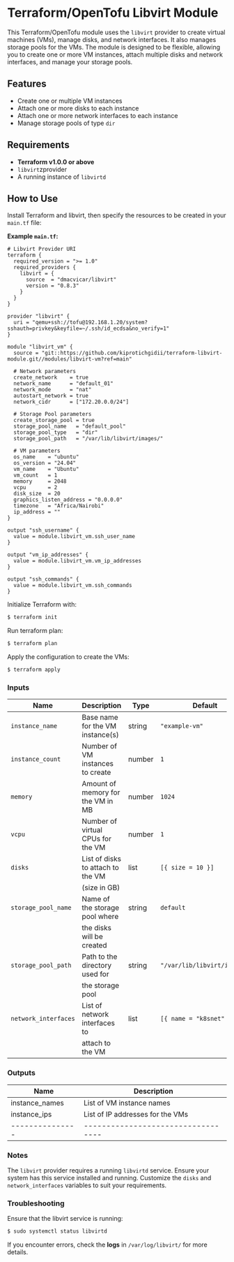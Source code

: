 # Terraform/OpenTofu Libvirt Module

This Terraform/OpenTofu module uses the `libvirt` provider to create virtual machines (VMs), manage disks, and network interfaces. It also manages storage pools for the VMs. The module is designed to be flexible, allowing you to create one or more VM instances, attach multiple disks and network interfaces, and manage your storage pools.

## Features

- Create one or multiple VM instances
- Attach one or more disks to each instance
- Attach one or more network interfaces to each instance
- Manage storage pools of type `dir`

## Requirements

- **Terraform v1.0.0 or above**
- `libvirt`zprovider
- A running instance of `libvirtd`

## How to Use
Install Terraform and libvirt, then specify the resources to be created in your `main.tf` file:

**Example `main.tf`:**

```hcl
# Libvirt Provider URI
terraform {
  required_version = ">= 1.0"
  required_providers {
    libvirt = {
      source  = "dmacvicar/libvirt"
      version = "0.8.3"
    }
  }
}

provider "libvirt" {
  uri = "qemu+ssh://tofu@192.168.1.20/system?sshauth=privkey&keyfile=~/.ssh/id_ecdsa&no_verify=1"
}

module "libvirt_vm" {
  source = "git::https://github.com/kiprotichgidii/terraform-libvirt-module.git//modules/libvirt-vm?ref=main"

  # Network parameters
  create_network    = true
  network_name      = "default_01"
  network_mode      = "nat"
  autostart_network = true
  network_cidr      = ["172.20.0.0/24"]

  # Storage Pool parameters
  create_storage_pool = true
  storage_pool_name   = "default_pool"
  storage_pool_type   = "dir"
  storage_pool_path   = "/var/lib/libvirt/images/"

  # VM parameters
  os_name    = "ubuntu"
  os_version = "24.04"
  vm_name    = "Ubuntu"
  vm_count   = 1
  memory     = 2048
  vcpu       = 2
  disk_size  = 20
  graphics_listen_address = "0.0.0.0"
  timezone   = "Africa/Nairobi"
  ip_address = ""
}

output "ssh_username" {
  value = module.libvirt_vm.ssh_user_name
}

output "vm_ip_addresses" {
  value = module.libvirt_vm.vm_ip_addresses
}

output "ssh_commands" {
  value = module.libvirt_vm.ssh_commands
}
```

Initialize Terraform with:
```bash
$ terraform init
``` 
Run terraform plan:
```bash
$ terraform plan
```
Apply the configuration to create the VMs:
```bash
$ terraform apply
```

### Inputs

| Name                 | Description                       | Type   | Default                    | Required |
|----------------------|-----------------------------------|--------|----------------------------|----------|
| `instance_name`      | Base name for the VM instance(s)  | string | `"example-vm"`             | Yes      |
| `instance_count`     | Number of VM instances to create  | number | `1`                        | No       |
| `memory`             | Amount of memory for the VM in MB | number | `1024`                     | No       |
|  `vcpu`              | Number of virtual CPUs for the VM | number | `1`                        | No       |
|  `disks`             | List of disks to attach to the VM |  list  | `[{ size = 10 }]`          | No       |
|                      |   (size in GB)                    |        |                            |          |
|`storage_pool_name`   | Name of the storage pool where    | string |  `default`                 |  No      |
|                      |  the disks will be created        |        |                            |          |
|`storage_pool_path`   | Path to the directory used for    |string  |`"/var/lib/libvirt/images"` |          |
|                      | the storage pool                  |        |                            |          |
| `network_interfaces` | List of network interfaces to     | list   | `[{ name = "k8snet" }]`   | No       |
|                      |  attach to the VM                 |        |                            |          |

### Outputs
|Name	        | Description                      |
|---------------|----------------------------------|
|instance_names	| List of VM instance names        |
|instance_ips	| List of IP addresses for the VMs |
|---------------|----------------------------------|

### Notes
The `libvirt` provider requires a running `libvirtd` service. Ensure your system has this service installed and running.
Customize the `disks` and `network_interfaces` variables to suit your requirements.

### Troubleshooting
Ensure that the libvirt service is running:
```bash
$ sudo systemctl status libvirtd
```

If you encounter errors, check the **logs** in `/var/log/libvirt/` for more details.